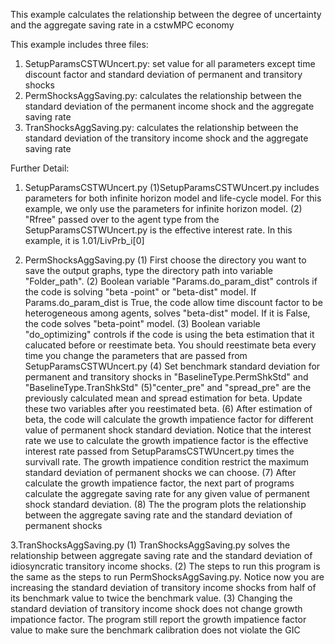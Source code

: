 This example calculates the relationship between the degree of uncertainty
and the aggregate saving rate in a cstwMPC economy

This example includes three files: 
1. SetupParamsCSTWUncert.py: set value for all parameters except time discount 
factor and standard deviation of permanent and transitory shocks
2. PermShocksAggSaving.py: calculates the relationship between the standard 
deviation of the permanent income shock and the aggregate saving rate
3. TranShocksAggSaving.py: calculates the relationship between the standard 
deviation of the transitory income shock and the aggregate saving rate

Further Detail:
1. SetupParamsCSTWUncert.py
(1)SetupParamsCSTWUncert.py includes parameters for both infinite horizon model 
and life-cycle model. For this example, we only use the parameters for infinite 
horizon model. 
(2) "Rfree" passed over to the agent type from the SetupParamsCSTWUncert.py is the 
effective interest rate. In this example, it is 1.01/LivPrb_i[0]

2. PermShocksAggSaving.py
(1) First choose the directory you want to save the output graphs, type the
directory path into variable "Folder_path".
(2) Boolean variable "Params.do_param_dist" controls if the code is solving "beta
-point" or "beta-dist" model. If Params.do_param_dist is True, the code allow time
discount factor to be heterogeneous among agents, solves "beta-dist" model. If it
is False, the code solves "beta-point" model.
(3) Boolean variable "do_optimizing" controls if the code is using the beta 
estimation that it calucated before or reestimate beta. You should reestimate beta 
every time you change the parameters that are passed from SetupParamsCSTWUncert.py
(4) Set benchmark standard deviation for permanent and transitory shocks in 
"BaselineType.PermShkStd" and "BaselineType.TranShkStd"
(5)"center_pre" and "spread_pre" are the previously calculated mean and spread 
estimation for beta. Update these two variables after you reestimated beta.
(6) After estimation of beta, the code will calculate the growth impatience factor 
for different value of permanent shock standard deviation. 
Notice that the interest rate we use to calculate the growth impatience factor 
is the effective interest rate passed from SetupParamsCSTWUncert.py times the 
survivall rate. The growth impatience condition restrict the maximum standard deviation of permanent shocks we can choose.
(7) After calculate the growth impatience factor, the next part of programs 
calculate the aggregate saving rate for any given value of permanent shock standard 
deviation.
(8) The the program plots the relationship between the aggregate saving rate and 
the standard deviation of permanent shocks

3.TranShocksAggSaving.py
(1) TranShocksAggSaving.py solves the relationship between aggregate saving rate 
and the standard deviation of idiosyncratic transitory income shocks.
(2) The steps to run this program is the same as the steps to run 
PermShocksAggSaving.py. Notice now you are increasing the standard deviation of 
transitory income shocks from half of its benchmark value to twice the benchmark 
value.
(3) Changing the standard deviation of transitory income shock does not change 
growth impationce factor. The program still report the growth impatience factor 
value to make sure the benchmark calibration does not violate the GIC
